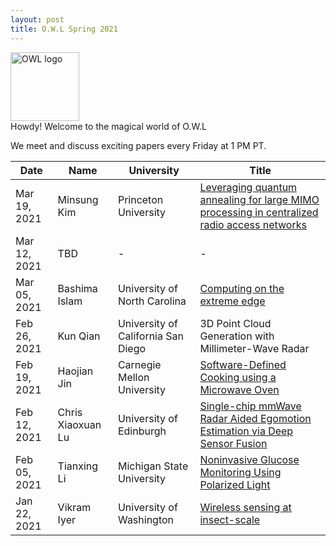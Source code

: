 ```yaml
---
layout: post
title: O.W.L Spring 2021
---
```


<img src="{{ site.url }}/OWL_logo.png" alt="OWL logo" style="width:110px;height:110px;"> 
<div class="message">
  Howdy! Welcome to the magical world of O.W.L
</div>

We meet and discuss exciting papers every Friday at 1 PM PT. 


| Date      | Name | University |Title |
| ----------- | ----------- | ---- | ------------------|
|Mar 19, 2021|Minsung Kim |Princeton University |<a href="https://sites.google.com/view/minsungk/home/">Leveraging quantum annealing for large MIMO processing in centralized radio access networks</a>|
|Mar 12, 2021|TBD |-|-|
|Mar 05, 2021|Bashima Islam |University of North Carolina |<a href="https://www.cs.unc.edu/~bashima/">Computing on the extreme edge</a>|
|Feb 26, 2021|Kun Qian |University of California San Diego |3D Point Cloud Generation with Millimeter-Wave Radar|
|Feb 19, 2021|Haojian Jin |Carnegie Mellon University |<a href="http://haojianj.in/"> Software-Defined Cooking using a Microwave Oven </a>|
|Feb 12, 2021|Chris Xiaoxuan Lu |University of Edinburgh |	<a href="https://christopherlu.github.io/publications/">Single-chip mmWave Radar Aided Egomotion Estimation via Deep Sensor Fusion</a>|
|Feb 05, 2021|Tianxing Li	   |Michigan State University | <a href="https://tianxing.me/">Noninvasive Glucose Monitoring Using Polarized Light</a>|
|Jan 22, 2021| Vikram Iyer |	University of Washington |<a href="https://homes.cs.washington.edu/~vsiyer/">Wireless sensing at insect-scale</a>|










